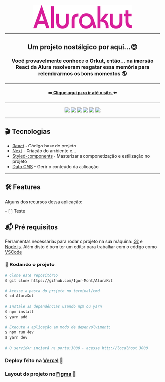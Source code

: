 <div align="center">
  <img width="320" src="./assets/logo.svg" />
</div>
<hr/>

<h2 align="center" >Um projeto nostálgico por aqui...😍 </h2>
<h3 align="center">Você provavelmente conhece o Orkut, então... na imersão React da Alura resolveram resgatar essa memória para relembrarmos os bons momentos 🌎</h3>
<hr />

<h4 align="center">➡️<a target="_blank" href="https://alurakut-zeta-pearl.vercel.app/"> Clique aqui para ir até o site. </a>⬅️</h4>
<hr/>

<div align="center">
<img src="https://img.shields.io/badge/npm-7.19.1-green" />
<img src="https://img.shields.io/badge/node-14.17.1-green" />
<img src="https://img.shields.io/badge/react-17.0.2-9cf" />
<img src="https://img.shields.io/badge/styledComponents-5.2.3-9cf" />
<img src="https://img.shields.io/badge/next-latest-blueviolet" />
<img src="https://img.shields.io/badge/DATO-CMS-blueviolet" />
</div>
<hr/>

<h2> 🎬 Tecnologias</h2>

<ul>
  <li><a target="_blank" href="https://reactjs.org/" >React</a> - Código base do projeto.</li>
  <li><a target="_blank" href="https://nextjs.org/" >Next</a> - Criação do ambiente e...</li>
  <li><a target="_blank" href="https://styled-components.com/" >Styled-components</a> - Masterizar a componetização e estilização no projeto</li>
  <li><a target="_blank" href="https://www.datocms.com/" >Dato CMS</a> - Gerir o conteúdo da aplicação</li>
</ul>
<hr/>

<h2> 🛠 Features</h2>

<p>Alguns dos recursos dessa aplicação:</p>
- [ ] Teste


<h2> 📬 Pré requisitos</h2>

Ferramentas necessárias para rodar o projeto na sua máquina:
[Git](https://git-scm.com) e [Node.js](https://nodejs.org/en/). 
Além disto é bom ter um editor para trabalhar com o código como [VSCode](https://code.visualstudio.com/)

<h3> 🚩 Rodando o projeto:</h3>

```bash
# Clone este repositório
$ git clone https://github.com/Igor-Mont/AluraKut

# Acesse a pasta do projeto no terminal/cmd
$ cd AluraKut

# Instale as dependências usando npm ou yarn
$ npm install
$ yarn add

# Execute a aplicação em modo de desenvolvimento
$ npm run dev
$ yarn dev

# O servidor inciará na porta:3000 - acesse http://localhost:3000
```

<h3>Deploy feito na <a href="https://vercel.com/new?utm_source=github&utm_medium=readme&utm_campaign=next-example">Vercel</a> 🖤</h3>
<h3>Layout do projeto no <a href="https://www.figma.com/file/xHF0n0qxiE2rqjqAILiBUB/Alurakut?node-id=58%3A1484">Figma</a> 🤍</h3>
